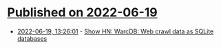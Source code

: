 # [Published on 2022-06-19](index.md)

* [2022-06-19, 13:26:01](https://news.ycombinator.com/item?id=31799147) - [Show HN: WarcDB: Web crawl data as SQLite databases](https://github.com/Florents-Tselai/WarcDB)
